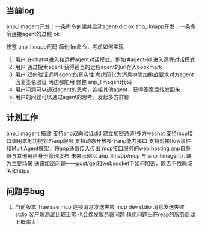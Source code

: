 ## 当前log
anp_llmagent开发：一条命令创建并启动agent-did ok
anp_llmapp开发：一条命令连接agent的过程 ok

修整 anp_llmapp代码 简化llm命令，考虑如何实现 
1. 用户 在chat中进入和远程agent对话模式，例如 #agent-id 进入远程对话模式
2. 用户 通过搜索agent 获得适当的远程agent的url存入bookmark
3. 用户 双向验证远程agent的真实性 考虑简化为消息中附加挑战要求对方agent回复签名验证 两边都能用
修整 anp_llmagent代码 
1. 用户问题可以通过agent的思考，连接其他agent，获得答案后转发回来
2. 用户的问题可以通过agent的思考，发起多方群聊


## 计划工作

anp_llmagent 搭建
    支持anp双向验证did 建立加密通道/多方wschat
    支持mcp接口调用本地功能对外anp服务
    支持动态开放多个anp能力接口
    支持对接flow事件和MultiAgent框架，将anp通信传入传出
mcp接口服务的web hosting
anp自身份与其他用户身份管理发布
未来示例以 anp_llmapp/mcp 与 anp_llmagent互联为主要场景
通讯加密问题——post/get和websocket下如何加密，能否不依赖域名和https

## 问题与bug

1. 当前版本
    Trae sse mcp 连接消息发送失败
    mcp dev stdio 消息发送失败
    stdio 客户端测试比较正常 也会偶发服务器问题
    猜想问题出在resp的服务启动上概率大
